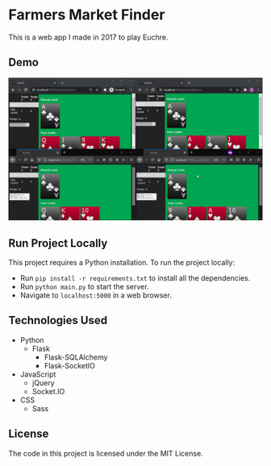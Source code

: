 # Farmers Market Finder

This is a web app I made in 2017 to play Euchre.

## Demo

![Euchre Web App - Animated Demo](demo/demo.gif)

## Run Project Locally

This project requires a Python installation. To run the project locally:

* Run `pip install -r requirements.txt` to install all the dependencies.
* Run `python main.py` to start the server.
* Navigate to `localhost:5000` in a web browser.

## Technologies Used
* Python
  * Flask
    * Flask-SQLAlchemy
    * Flask-SocketIO
* JavaScript
    * jQuery
    * Socket.IO
* CSS
    * Sass
## License

The code in this project is licensed under the MIT License.